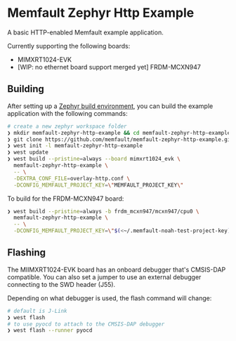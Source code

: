 # Memfault Zephyr Http Example

A basic HTTP-enabled Memfault example application.

Currently supporting the following boards:

- MIMXRT1024-EVK
- [WIP: no ethernet board support merged yet] FRDM-MCXN947

## Building

After setting up a [Zephyr build environment](https://docs.zephyrproject.org/latest/getting_started/index.html), you can build the example application with the following commands:

```bash
# create a new zephyr workspace folder
❯ mkdir memfault-zephyr-http-example && cd memfault-zephyr-http-example
❯ git clone https://github.com/memfault/memfault-zephyr-http-example.git
❯ west init -l memfault-zephyr-http-example
❯ west update
❯ west build --pristine=always --board mimxrt1024_evk \
  memfault-zephyr-http-example \
  -- \
  -DEXTRA_CONF_FILE=overlay-http.conf \
  -DCONFIG_MEMFAULT_PROJECT_KEY=\"MEMFAULT_PROJECT_KEY\"
```

To build for the FRDM-MCXN947 board:

```bash
❯ west build --pristine=always -b frdm_mcxn947/mcxn947/cpu0 \
  memfault-zephyr-http-example \
  -- \
  -DCONFIG_MEMFAULT_PROJECT_KEY=\"$(<~/.memfault-noah-test-project-key)\"
```

## Flashing

The MIIMXRT1024-EVK board has an onboard debugger that's CMSIS-DAP compatible.
You can also set a jumper to use an external debugger connecting to the SWD
header (J55).

Depending on what debugger is used, the flash command will change:

```bash
# default is J-Link
❯ west flash
# to use pyocd to attach to the CMSIS-DAP debugger
❯ west flash --runner pyocd
```
